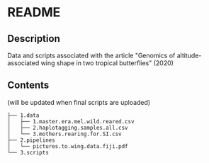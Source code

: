 # README

## Description

Data and scripts associated with the article "Genomics of altitude-associated wing shape in two tropical butterflies"  (2020)


## Contents

(will be updated when final scripts are uploaded)


```
├── 1.data
│   ├── 1.master.era.mel.wild.reared.csv
│   ├── 2.haplotagging.samples.all.csv
│   └── 3.mothers.rearing.for.SI.csv
├── 2.pipelines
│   └── pictures.to.wing.data.fiji.pdf
└── 3.scripts

```


